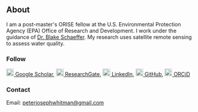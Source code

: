 ## About

I am a post-master's ORISE fellow at the U.S. Environmental Protection Agency (EPA) Office of Research and Development. I work under the guidance of [Dr. Blake Schaeffer](https://www.epa.gov/sciencematters/meet-epa-scientist-blake-schaeffer-phd). My research uses satellite remote sensing to assess water quality. 

### Follow
<img src="https://peterwhitman.github.io/logos/google_scholar.png" alt="google scholar logo" width="20px" height="20px"><a href="https://scholar.google.com/citations?user=LsvNktAAAAAJ&hl=en&authuser=1" class="follow"> Google Scholar</a>, <img src="https://peterwhitman.github.io/logos/researchgate.png" alt="researchgate logo" width="20px" height="20px"><a href="https://www.researchgate.net/profile/Peter-Whitman-2" class="follow"> ResearchGate</a>, <img src="https://peterwhitman.github.io/logos/linkedin.png" alt="linkedin logo" width="20px" height="20px"><a href="https://www.linkedin.com/in/peter-whitman/" class="follow"> LinkedIn</a>, <img src="https://peterwhitman.github.io/logos/github.png" alt="github logo" width="20px" height="20px"><a href="https://github.com/peterwhitman" class="follow"> GitHub</a>, <img src="https://peterwhitman.github.io/logos/orcid.png" alt="orcid logo" width="20px" height="20px"><a href="https://orcid.org/0000-0001-9207-0177" class="follow"> ORCiD</a>

### Contact 

Email: [peterjosephwhitman@gmail.com](peterjosephwhitman@gmail.com)

